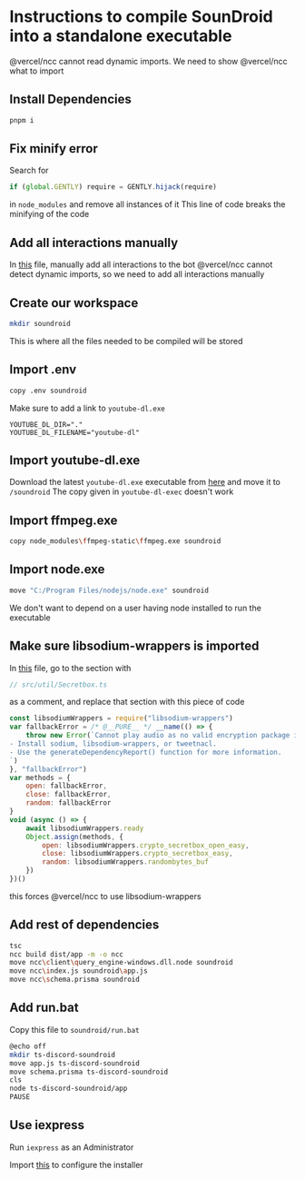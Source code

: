 # Instructions to compile SounDroid into a standalone executable

@vercel/ncc cannot read dynamic imports. We need to show @vercel/ncc what to import

## Install Dependencies

```bash
pnpm i
```

## Fix minify error

Search for

```ts
if (global.GENTLY) require = GENTLY.hijack(require)
```

in `node_modules` and remove all instances of it
This line of code breaks the minifying of the code

## Add all interactions manually

In [this](./node_modules/nova-bot/dist/utils/FilesSetupHelper.js) file, manually add all interactions to the bot
@vercel/ncc cannot detect dynamic imports, so we need to add all interactions manually

## Create our workspace

```bash
mkdir soundroid
```

This is where all the files needed to be compiled will be stored

## Import .env

```bash
copy .env soundroid
```

Make sure to add a link to `youtube-dl.exe`

```env
YOUTUBE_DL_DIR="."
YOUTUBE_DL_FILENAME="youtube-dl"
```

## Import youtube-dl.exe

Download the latest `youtube-dl.exe` executable from [here](https://github.com/ytdl-org/youtube-dl/releases/) and move it to `/soundroid`
The copy given in `youtube-dl-exec` doesn't work

## Import ffmpeg.exe

```bash
copy node_modules\ffmpeg-static\ffmpeg.exe soundroid
```

## Import node.exe

```bash
move "C:/Program Files/nodejs/node.exe" soundroid
```

We don't want to depend on a user having node installed to run the executable

## Make sure libsodium-wrappers is imported

In [this](./node_modules/@discordjs/voice/dist/index.js) file, go to the section with

```js
// src/util/Secretbox.ts
```

as a comment, and replace that section with this piece of code

```js
const libsodiumWrappers = require("libsodium-wrappers")
var fallbackError = /* @__PURE__ */ __name(() => {
	throw new Error(`Cannot play audio as no valid encryption package is installed.
- Install sodium, libsodium-wrappers, or tweetnacl.
- Use the generateDependencyReport() function for more information.
`)
}, "fallbackError")
var methods = {
	open: fallbackError,
	close: fallbackError,
	random: fallbackError
}
void (async () => {
	await libsodiumWrappers.ready
	Object.assign(methods, {
		open: libsodiumWrappers.crypto_secretbox_open_easy,
		close: libsodiumWrappers.crypto_secretbox_easy,
		random: libsodiumWrappers.randombytes_buf
	})
})()
```

this forces @vercel/ncc to use libsodium-wrappers

## Add rest of dependencies

```bash
tsc
ncc build dist/app -m -o ncc
move ncc\client\query_engine-windows.dll.node soundroid
move ncc\index.js soundroid\app.js
move ncc\schema.prisma soundroid
```

## Add run.bat

Copy this file to `soundroid/run.bat`

```bash
@echo off
mkdir ts-discord-soundroid
move app.js ts-discord-soundroid
move schema.prisma ts-discord-soundroid
cls
node ts-discord-soundroid/app
PAUSE
```

## Use iexpress

Run `iexpress` as an Administrator

Import [this](./soundroid.sed) to configure the installer
